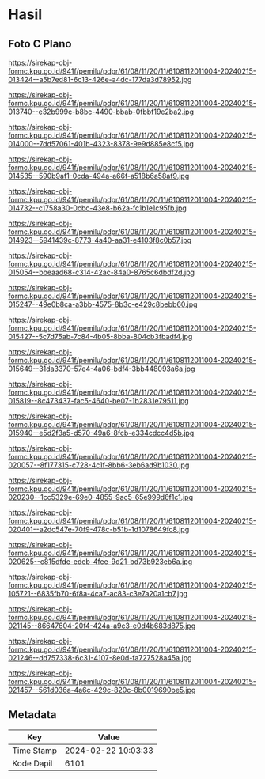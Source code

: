 # Hasil

## Foto C Plano

https://sirekap-obj-formc.kpu.go.id/941f/pemilu/pdpr/61/08/11/20/11/6108112011004-20240215-013424--a5b7ed81-6c13-426e-a4dc-177da3d78952.jpg

https://sirekap-obj-formc.kpu.go.id/941f/pemilu/pdpr/61/08/11/20/11/6108112011004-20240215-013740--e32b999c-b8bc-4490-bbab-0fbbf19e2ba2.jpg

https://sirekap-obj-formc.kpu.go.id/941f/pemilu/pdpr/61/08/11/20/11/6108112011004-20240215-014000--7dd57061-401b-4323-8378-9e9d885e8cf5.jpg

https://sirekap-obj-formc.kpu.go.id/941f/pemilu/pdpr/61/08/11/20/11/6108112011004-20240215-014535--590b9af1-0cda-494a-a66f-a518b6a58af9.jpg

https://sirekap-obj-formc.kpu.go.id/941f/pemilu/pdpr/61/08/11/20/11/6108112011004-20240215-014732--c1758a30-0cbc-43e8-b62a-fc1b1e1c95fb.jpg

https://sirekap-obj-formc.kpu.go.id/941f/pemilu/pdpr/61/08/11/20/11/6108112011004-20240215-014923--5941439c-8773-4a40-aa31-e4103f8c0b57.jpg

https://sirekap-obj-formc.kpu.go.id/941f/pemilu/pdpr/61/08/11/20/11/6108112011004-20240215-015054--bbeaad68-c314-42ac-84a0-8765c6dbdf2d.jpg

https://sirekap-obj-formc.kpu.go.id/941f/pemilu/pdpr/61/08/11/20/11/6108112011004-20240215-015247--49e0b8ca-a3bb-4575-8b3c-e429c8bebb60.jpg

https://sirekap-obj-formc.kpu.go.id/941f/pemilu/pdpr/61/08/11/20/11/6108112011004-20240215-015427--5c7d75ab-7c84-4b05-8bba-804cb3fbadf4.jpg

https://sirekap-obj-formc.kpu.go.id/941f/pemilu/pdpr/61/08/11/20/11/6108112011004-20240215-015649--31da3370-57e4-4a06-bdf4-3bb448093a6a.jpg

https://sirekap-obj-formc.kpu.go.id/941f/pemilu/pdpr/61/08/11/20/11/6108112011004-20240215-015819--8c473437-fac5-4640-be07-1b2831e79511.jpg

https://sirekap-obj-formc.kpu.go.id/941f/pemilu/pdpr/61/08/11/20/11/6108112011004-20240215-015940--e5d2f3a5-d570-49a6-8fcb-e334cdcc4d5b.jpg

https://sirekap-obj-formc.kpu.go.id/941f/pemilu/pdpr/61/08/11/20/11/6108112011004-20240215-020057--8f177315-c728-4c1f-8bb6-3eb6ad9b1030.jpg

https://sirekap-obj-formc.kpu.go.id/941f/pemilu/pdpr/61/08/11/20/11/6108112011004-20240215-020230--1cc5329e-69e0-4855-9ac5-65e999d6f1c1.jpg

https://sirekap-obj-formc.kpu.go.id/941f/pemilu/pdpr/61/08/11/20/11/6108112011004-20240215-020401--a2dc547e-70f9-478c-b51b-1d1078649fc8.jpg

https://sirekap-obj-formc.kpu.go.id/941f/pemilu/pdpr/61/08/11/20/11/6108112011004-20240215-020625--c815dfde-edeb-4fee-9d21-bd73b923eb6a.jpg

https://sirekap-obj-formc.kpu.go.id/941f/pemilu/pdpr/61/08/11/20/11/6108112011004-20240215-105721--6835fb70-6f8a-4ca7-ac83-c3e7a20a1cb7.jpg

https://sirekap-obj-formc.kpu.go.id/941f/pemilu/pdpr/61/08/11/20/11/6108112011004-20240215-021145--86647604-20f4-424a-a9c3-e0d4b683d875.jpg

https://sirekap-obj-formc.kpu.go.id/941f/pemilu/pdpr/61/08/11/20/11/6108112011004-20240215-021246--dd757338-6c31-4107-8e0d-fa727528a45a.jpg

https://sirekap-obj-formc.kpu.go.id/941f/pemilu/pdpr/61/08/11/20/11/6108112011004-20240215-021457--561d036a-4a6c-429c-820c-8b0019690be5.jpg


## Metadata

| Key        | Value               |
| ---------- | ------------------- |
| Time Stamp | 2024-02-22 10:03:33 |
| Kode Dapil | 6101                |



